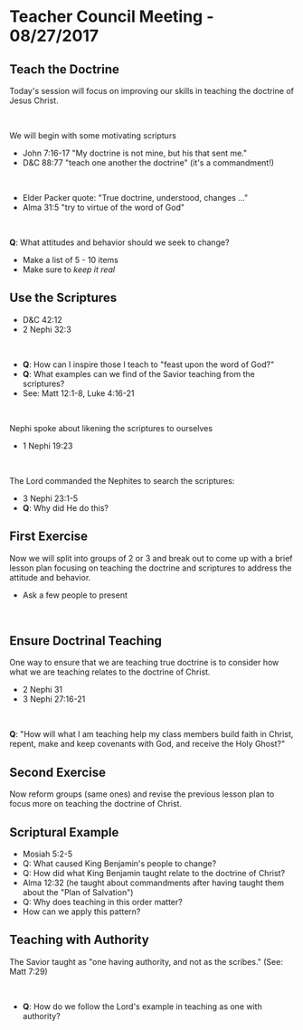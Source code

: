 # Teacher Council Meeting - 08/27/2017

## Teach the Doctrine

Today's session will focus on improving our skills in teaching the doctrine of Jesus Christ.

<br>

We will begin with some motivating scripturs

* John 7:16-17 "My doctrine is not mine, but his that sent me."
* D&C 88:77 "teach one another the doctrine" (it's a commandment!)

<br>

* Elder Packer quote: "True doctrine, understood, changes ..."
* Alma 31:5 "try to virtue of the word of God"

<br>

__Q__: What attitudes and behavior should we seek to change?

* Make a list of 5 - 10 items
* Make sure to _keep it real_


## Use the Scriptures

* D&C 42:12
* 2 Nephi 32:3

<br>

* __Q__: How can I inspire those I teach to "feast upon the word of God?"
* __Q__: What examples can we find of the Savior teaching from the scriptures?
* See: Matt 12:1-8, Luke 4:16-21

<br>

Nephi spoke about likening the scriptures to ourselves

* 1 Nephi 19:23

<br>

The Lord commanded the Nephites to search the scriptures:

* 3 Nephi 23:1-5
* __Q__: Why did He do this?


## First Exercise

Now we will split into groups of 2 or 3 and break out to come up with a brief lesson plan focusing on teaching the
doctrine and scriptures to address the attitude and behavior.

* Ask a few people to present

<br>

## Ensure Doctrinal Teaching

One way to ensure that we are teaching true doctrine is to consider how what we are teaching relates to the
doctrine of Christ.

* 2 Nephi 31
* 3 Nephi 27:16-21

<br>

__Q__: "How will what I am teaching help my class members build faith in Christ, repent, make and keep covenants with God, and receive the Holy Ghost?"

## Second Exercise

Now reform groups (same ones) and revise the previous lesson plan to focus more on teaching the doctrine of Christ.


## Scriptural Example

* Mosiah 5:2-5 
* Q: What caused King Benjamin's people to change?
* Q: How did what King Benjamin taught relate to the doctrine of Christ?
* Alma 12:32 (he taught about commandments after having taught them about the "Plan of Salvation")
* Q: Why does teaching in this order matter?
* How can we apply this pattern?


## Teaching with Authority

The Savior taught as "one having authority, and not as the scribes." (See: Matt 7:29)

<br>

* __Q__: How do we follow the Lord's example in teaching as one with authority?





